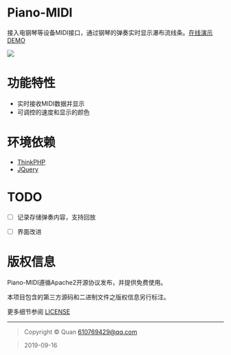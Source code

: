 Piano-MIDI
===

接入电钢琴等设备MIDI接口，通过钢琴的弹奏实时显示瀑布流线条。[在线演示DEMO](https://piano.openadc.com/index.php/index/index/showView)

![](https://piano.openadc.com/static/images/show_.gif)

功能特性
=======

- 实时接收MIDI数据并显示
- 可调控的速度和显示的颜色

环境依赖
=======
- [ThinkPHP](https://github.com/top-think/think)
- [JQuery](https://github.com/jquery/jquery)

# TODO

- [ ] 记录存储弹奏内容，支持回放
- [ ] 界面改进


版权信息
=======
Piano-MIDI遵循Apache2开源协议发布，并提供免费使用。

本项目包含的第三方源码和二进制文件之版权信息另行标注。

更多细节参阅 [LICENSE](LICENSE)

***

> Copyright &copy; Quan 610769429@qq.com

> 2019-09-16
